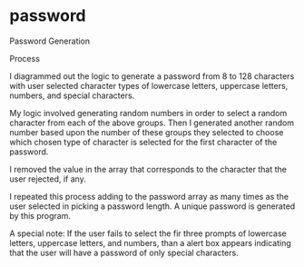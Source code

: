 # password
Password Generation

Process

I diagrammed out the logic to generate a password from 8 to 128 characters 
with user selected character types of lowercase letters, uppercase letters, 
numbers, and special characters.

My logic involved generating random numbers in order to select a random 
character from each of the above groups.  Then I generated another random 
number based upon the number of these groups they selected to choose which 
chosen type of character is selected for the first character of the password.

I removed the value in the array that corresponds to the character that the
user rejected, if any.

I repeated this process adding to the password array as many times as the 
user selected in picking a password length.  A unique password is generated
by this program.

A special note: If the user fails to select the fir three prompts of
lowercase letters, uppercase letters, and numbers, than a alert box appears 
indicating that the user will have a password of only special characters.




